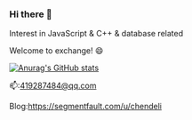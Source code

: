 ### Hi there 👋

Interest in JavaScript & C++ & database related

Welcome to exchange! 😄

[![Anurag's GitHub stats](https://github-readme-stats.vercel.app/api?username=Alan1034)](https://github.com/anuraghazra/github-readme-stats)

📫:419287484@qq.com

Blog:https://segmentfault.com/u/chendeli
<!--
**Alan1034/Alan1034** is a ✨ _special_ ✨ repository because its `README.md` (this file) appears on your GitHub profile.

Here are some ideas to get you started:

- 🔭 I’m currently working on ...
- 🌱 I’m currently learning ...
- 👯 I’m looking to collaborate on ...
- 🤔 I’m looking for help with ...
- 💬 Ask me about ...
- 📫 How to reach me: ...
- 😄 Pronouns: ...
- ⚡ Fun fact: ...
-->
